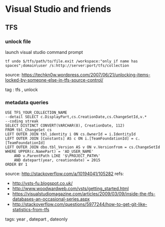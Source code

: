 # Visual Studio and friends

## TFS

### unlock file

launch visual studio command prompt

```
tf undo $/tfs/path/to/file.exit /workspace:"only if name has spaces";domain\user /s:http://server:port/tfs/collection
```

source: https://techkn0w.wordpress.com/2007/06/21/unlocking-items-locked-by-someone-else-in-tfs-source-control/

tag : tfs , unlock


### metadata queries

```
USE TFS_YOUR_COLLECTION_NAME
--detail SELECT c.DisplayPart,cs.CreationDate,cs.ChangeSetId,v.*
--coding streak
SELECT DISTINCT CONVERT(VARCHAR(8), CreationDate, 112)
FROM tbl_ChangeSet cs
LEFT OUTER JOIN tbl_identity i ON cs.OwnerId = i.IdentityId
LEFT OUTER JOIN [Constants] AS c ON i.[TeamFoundationId] = c.[TeamFoundationId]
LEFT OUTER JOIN dbo.tbl_Version AS v ON v.Versionfrom = cs.ChangeSetId
WHERE UPPER(c.NamePart) = 'AD_USER_NAME'
	AND v.ParentPath LIKE '$\PROJECT_PATH%'
	AND datepart(year, creationdate) = 2015
ORDER BY 1
```

source: http://stackoverflow.com/a/10194041/105282
refs: 
* http://vsts-fu.blogspot.co.uk/ 
* http://www.woodwardweb.com/vsts/getting_started.html
* https://visualstudiomagazine.com/articles/2009/03/09/inside-the-tfs-databases-an-occasional-series.aspx
* http://stackoverflow.com/questions/5977244/how-to-get-git-like-statistics-from-tfs

tags: year , datepart , dateonly
